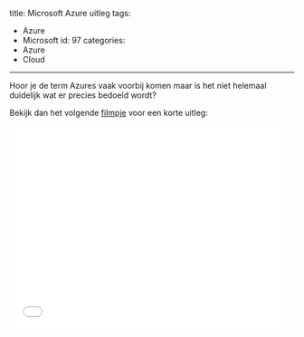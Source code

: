 title: Microsoft Azure uitleg
tags:
  - Azure
  - Microsoft
id: 97
categories:
  - Azure
  - Cloud
---

Hoor je de term Azures vaak voorbij komen maar is het niet helemaal duidelijk wat er precies bedoeld wordt?

Bekijk dan het volgende [filmpje](https://www.youtube.com/watch?v=poDRw_Xi3Aw) voor een korte uitleg:

<iframe src="//www.youtube-nocookie.com/embed/poDRw_Xi3Aw?rel=0" height="360" width="480" allowfullscreen="" frameborder="0"></iframe>